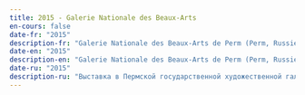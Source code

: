 ```yaml
---
title: 2015 - Galerie Nationale des Beaux-Arts
en-cours: false
date-fr: "2015"
description-fr: "Galerie Nationale des Beaux-Arts de Perm (Perm, Russie)"
date-en: "2015"
description-en: "Galerie Nationale des Beaux-Arts de Perm (Perm, Russie)"
date-ru: "2015"
description-ru: "Выставка в Пермской государственной художественной галерее (Пермь, Россия)"
---
```

